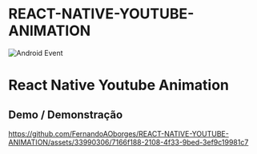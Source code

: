 # REACT-NATIVE-YOUTUBE-ANIMATION

![Android Event](https://github.com/FernandoAOborges/REACT-NATIVE-YOUTUBE-ANIMATION/actions/workflows/main.yml/badge.svg?event=push)

# React Native Youtube Animation

## Demo / Demonstração

https://github.com/FernandoAOborges/REACT-NATIVE-YOUTUBE-ANIMATION/assets/33990306/7166f188-2108-4f33-9bed-3ef9c19981c7
